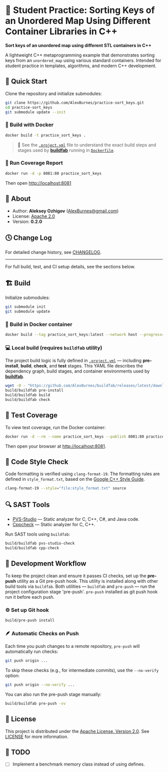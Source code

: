 # 🧩 Student Practice: Sorting Keys of an Unordered Map Using Different Container Libraries in C++

**Sort keys of an unordered map using different STL containers in C++**

A lightweight C++ metaprogramming example that demonstrates sorting keys from an `unordered_map` using various standard containers.
Intended for student practice in templates, algorithms, and modern C++ development.

## 🚀 Quick Start

Clone the repository and initialize submodules:
```sh
git clone https://github.com/AlexBurnes/practice-sort_keys.git
cd practice-sort_keys
git submodule update --init
````

### 🐳 Build with Docker

```sh
docker build -t practice_sort_keys .
```
> 📄 See the [`.project.yml`](.project.yml) file to understand the exact build steps and stages used by **[buildfab](https://github.com/AlexBurnes/buildfab)** running in [`Dockerfile`](Dockerfile).

### 🧪 Run Coverage Report

```sh
docker run -d -p 8081:80 practice_sort_keys
```

Then open [http://localhost:8081](http://localhost:8081)

## 📘 About

* Author: **Aleksey Ozhigov** ([AlexBurnes@gmail.com](mailto:AlexBurnes@gmail.com))
* License: [Apache 2.0](https://www.apache.org/licenses/LICENSE-2.0)
* Version: **0.2.0**

## 🕓 Change Log

For detailed change history, see [CHANGELOG](CHANGELOG.md).

---
For full build, test, and CI setup details, see the sections below.

## 🏗️ Build

Initialize submodules:

```sh
git submodule init
git submodule update
````

### 🐳 Build in Docker container

```sh
docker build --tag practice_sort_keys:latest --network host --progress=plain .
```

### 💻 Local build (requires `buildfab` utility)

The project build logic is fully defined in [`.project.yml`](.project.yml) — including **pre-install**, **build**, **check**, and **test** stages.
This YAML file describes the dependency graph, build stages, and container environments used by **[buildfab](https://github.com/AlexBurnes/buildfab)**.

```sh
wget -O - "https://github.com/AlexBurnes/buildfab/releases/latest/download/buildfab-linux-amd64-install.sh" | INSTALL_DIR=./build sh
build/buildfab pre-install
build/buildfab build
build/buildfab check
```

## 🧪 Test Coverage

To view test coverage, run the Docker container:

```sh
docker run -d --rm --name practice_sort_keys --publish 8081:80 practice_sort_keys
```

Then open your browser at [http://localhost:8081](http://localhost:8081).

## 🧹 Code Style Check

Code formatting is verified using `clang-format-19`.
The formatting rules are defined in `style_format.txt`, based on the [Google C++ Style Guide](https://google.github.io/styleguide/cppguide.html).

```sh
clang-format-19 --style="file:style_format.txt" source
```

## 🔍 SAST Tools

* [PVS-Studio](https://pvs-studio.com/en/pvs-studio/?utm_source=website&utm_medium=github&utm_campaign=open_source) — Static analyzer for C, C++, C#, and Java code.
* [Cppcheck](https://www.cppcheck.com) — Static analyzer for C, C++.

Run SAST tools using `buildfab`:

```sh
build/buildfab pvs-studio-check
build/buildfab cpp-check
```

## 🧰 Development Workflow

To keep the project clean and ensure it passes CI checks, set up the **pre-push** utility as a Git pre-push hook.
This utility is installed along with other build tools via `buildfab`.
Both utilities — `buildfab` and `pre-push` — run the project configuration stage 'pre-push'.
`pre-push` installed as git push hook run it before each push.

### ⚙️ Set up Git hook

```sh
build/pre-push install
```

### 🪶 Automatic Checks on Push

Each time you push changes to a remote repository, `pre-push` will automatically run checks:

```sh
git push origin ...
```

To skip these checks (e.g., for intermediate commits), use the `--no-verify` option:

```sh
git push origin --no-verify ...
```

You can also run the pre-push stage manually:

```sh
build/buildfab pre-push -vv
```

## 📜 License

This project is distributed under the [Apache License, Version 2.0](https://www.apache.org/licenses/LICENSE-2.0).
See [LICENSE](https://github.com/AlexBurnes/practice-sort_keys/blob/master/LICENSE) for more information.

## 🧭 TODO

* [ ] Implement a benchmark memory class instead of using defines.

